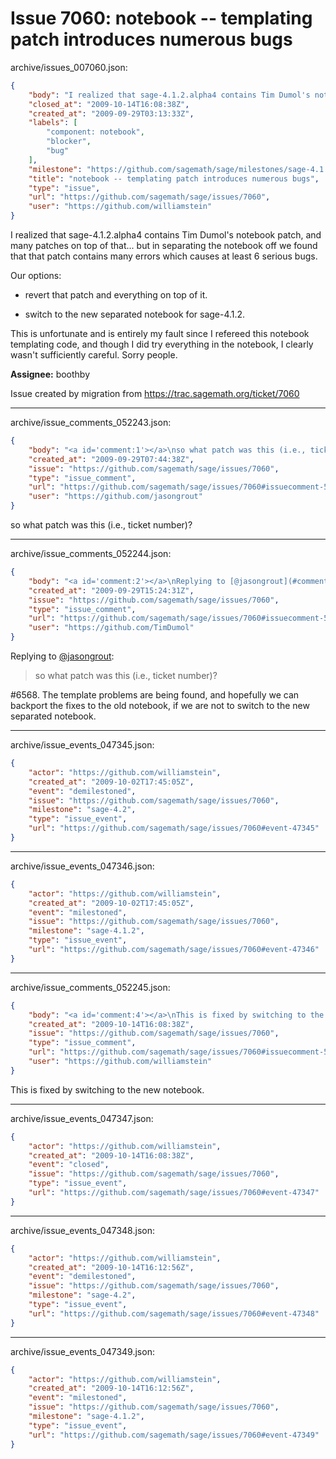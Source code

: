 # Issue 7060: notebook -- templating patch introduces numerous bugs

archive/issues_007060.json:
```json
{
    "body": "I realized that sage-4.1.2.alpha4 contains Tim Dumol's notebook patch, and many patches on top of that... but in separating the notebook off we found that that patch contains many errors which causes at least 6 serious bugs.  \n\nOur options:\n\n* revert that patch and everything on top of it.\n\n* switch to the new separated notebook for sage-4.1.2.\n\nThis is unfortunate and is entirely my fault since I refereed this notebook templating code, and though I did try everything in the notebook, I clearly wasn't sufficiently careful.   Sorry people.\n\n**Assignee:** boothby\n\nIssue created by migration from https://trac.sagemath.org/ticket/7060\n\n",
    "closed_at": "2009-10-14T16:08:38Z",
    "created_at": "2009-09-29T03:13:33Z",
    "labels": [
        "component: notebook",
        "blocker",
        "bug"
    ],
    "milestone": "https://github.com/sagemath/sage/milestones/sage-4.1.2",
    "title": "notebook -- templating patch introduces numerous bugs",
    "type": "issue",
    "url": "https://github.com/sagemath/sage/issues/7060",
    "user": "https://github.com/williamstein"
}
```
I realized that sage-4.1.2.alpha4 contains Tim Dumol's notebook patch, and many patches on top of that... but in separating the notebook off we found that that patch contains many errors which causes at least 6 serious bugs.  

Our options:

* revert that patch and everything on top of it.

* switch to the new separated notebook for sage-4.1.2.

This is unfortunate and is entirely my fault since I refereed this notebook templating code, and though I did try everything in the notebook, I clearly wasn't sufficiently careful.   Sorry people.

**Assignee:** boothby

Issue created by migration from https://trac.sagemath.org/ticket/7060





---

archive/issue_comments_052243.json:
```json
{
    "body": "<a id='comment:1'></a>\nso what patch was this (i.e., ticket number)?",
    "created_at": "2009-09-29T07:44:38Z",
    "issue": "https://github.com/sagemath/sage/issues/7060",
    "type": "issue_comment",
    "url": "https://github.com/sagemath/sage/issues/7060#issuecomment-52243",
    "user": "https://github.com/jasongrout"
}
```

<a id='comment:1'></a>
so what patch was this (i.e., ticket number)?



---

archive/issue_comments_052244.json:
```json
{
    "body": "<a id='comment:2'></a>\nReplying to [@jasongrout](#comment%3A1):\n> so what patch was this (i.e., ticket number)?\n\n#6568. The template problems are being found, and hopefully we can backport the fixes to the old notebook, if we are not to switch to the new separated notebook.",
    "created_at": "2009-09-29T15:24:31Z",
    "issue": "https://github.com/sagemath/sage/issues/7060",
    "type": "issue_comment",
    "url": "https://github.com/sagemath/sage/issues/7060#issuecomment-52244",
    "user": "https://github.com/TimDumol"
}
```

<a id='comment:2'></a>
Replying to [@jasongrout](#comment%3A1):
> so what patch was this (i.e., ticket number)?

#6568. The template problems are being found, and hopefully we can backport the fixes to the old notebook, if we are not to switch to the new separated notebook.



---

archive/issue_events_047345.json:
```json
{
    "actor": "https://github.com/williamstein",
    "created_at": "2009-10-02T17:45:05Z",
    "event": "demilestoned",
    "issue": "https://github.com/sagemath/sage/issues/7060",
    "milestone": "sage-4.2",
    "type": "issue_event",
    "url": "https://github.com/sagemath/sage/issues/7060#event-47345"
}
```



---

archive/issue_events_047346.json:
```json
{
    "actor": "https://github.com/williamstein",
    "created_at": "2009-10-02T17:45:05Z",
    "event": "milestoned",
    "issue": "https://github.com/sagemath/sage/issues/7060",
    "milestone": "sage-4.1.2",
    "type": "issue_event",
    "url": "https://github.com/sagemath/sage/issues/7060#event-47346"
}
```



---

archive/issue_comments_052245.json:
```json
{
    "body": "<a id='comment:4'></a>\nThis is fixed by switching to the new notebook.",
    "created_at": "2009-10-14T16:08:38Z",
    "issue": "https://github.com/sagemath/sage/issues/7060",
    "type": "issue_comment",
    "url": "https://github.com/sagemath/sage/issues/7060#issuecomment-52245",
    "user": "https://github.com/williamstein"
}
```

<a id='comment:4'></a>
This is fixed by switching to the new notebook.



---

archive/issue_events_047347.json:
```json
{
    "actor": "https://github.com/williamstein",
    "created_at": "2009-10-14T16:08:38Z",
    "event": "closed",
    "issue": "https://github.com/sagemath/sage/issues/7060",
    "type": "issue_event",
    "url": "https://github.com/sagemath/sage/issues/7060#event-47347"
}
```



---

archive/issue_events_047348.json:
```json
{
    "actor": "https://github.com/williamstein",
    "created_at": "2009-10-14T16:12:56Z",
    "event": "demilestoned",
    "issue": "https://github.com/sagemath/sage/issues/7060",
    "milestone": "sage-4.2",
    "type": "issue_event",
    "url": "https://github.com/sagemath/sage/issues/7060#event-47348"
}
```



---

archive/issue_events_047349.json:
```json
{
    "actor": "https://github.com/williamstein",
    "created_at": "2009-10-14T16:12:56Z",
    "event": "milestoned",
    "issue": "https://github.com/sagemath/sage/issues/7060",
    "milestone": "sage-4.1.2",
    "type": "issue_event",
    "url": "https://github.com/sagemath/sage/issues/7060#event-47349"
}
```
